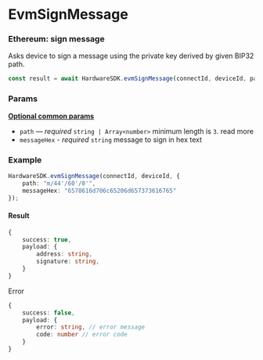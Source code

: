 # EvmSignMessage

### Ethereum: sign message

Asks device to sign a message using the private key derived by given BIP32 path.

```typescript
const result = await HardwareSDK.evmSignMessage(connectId, deviceId, params);
```

### Params

****[**Optional common params**](../../hardware-api/method-list/commonparams.md)****

* `path` — _required_ `string | Array<number>` minimum length is `3`. read more
* `messageHex` - _required_ `string` message to sign in hex text

### Example

```typescript
HardwareSDK.evmSignMessage(connectId, deviceId, {
    path: "m/44'/60'/0'",
    messageHex: "6578616d706c65206d657373616765"
});
```

#### Result

```typescript
{
    success: true,
    payload: {
        address: string,
        signature: string,
    }
}
```

Error

```typescript
{
    success: false,
    payload: {
        error: string, // error message
        code: number // error code
    }
}
```
